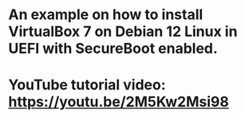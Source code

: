 # An example on how to install VirtualBox 7 on Debian 12 Linux in UEFI with SecureBoot enabled.

# YouTube tutorial video: https://youtu.be/2M5Kw2Msi98
